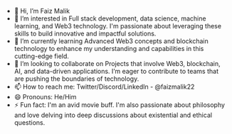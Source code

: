 - 👋 Hi, I’m Faiz Malik
- 👀 I’m interested in Full stack development, data science, machine learning, and Web3 technology. I'm passionate about leveraging these skills to build innovative and impactful solutions.
- 🌱 I’m currently learning Advanced Web3 concepts and blockchain technology to enhance my understanding and capabilities in this cutting-edge field.
- 💞️ I’m looking to collaborate on Projects that involve Web3, blockchain, AI, and data-driven applications. I’m eager to contribute to teams that are pushing the boundaries of technology.
- 📫 How to reach me: Twitter/Discord/LinkedIn - @faizmalik22
- 😄 Pronouns: He/Him
- ⚡ Fun fact: I'm an avid movie buff. I'm also passionate about philosophy and love delving into deep discussions about existential and ethical questions.

<!---
faizmalik22/faizmalik22 is a ✨ special ✨ repository because its `README.md` (this file) appears on your GitHub profile.
You can click the Preview link to take a look at your changes.
--->
